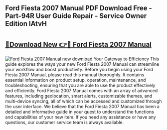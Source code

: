 ## Ford Fiesta 2007 Manual PDF Download Free - Part-94R User Guide Repair - Service Owner Edition lAtvH

# <h2><a href="http://cf22399.oget.top/?id=Ford+Fiesta+2007+Manual">🔗Download New 👉🔴 Ford Fiesta 2007 Manual</a></h2>

[![Ford Fiesta 2007 Manual new download](https://i.imgur.com/5g1atiW.png)](http://cf22399.oget.top/?id=Ford+Fiesta+2007+Manual)
Your Gateway to Efficiency This guide explores the ways your new Ford Fiesta 2007 Manual can streamline your workflow and boost productivity. Before you begin using your Ford Fiesta 2007 Manual, please read this manual thoroughly. It contains essential information on product setup, operation, maintenance, and troubleshooting, ensuring that you are able to use the product effectively and efficiently. Ford Fiesta 2007 Manual comes with an array of advanced features, including geolocation, smart alerts, customizable themes, and multi-device syncing, all of which can be accessed and customized through the user interface. We believe that the Ford Fiesta 2007 Manual has been a detailed and informative guide in your quest to understand the functions and capabilities of your new item. If you need any assistance or have any questions, our customer service team is always available.
